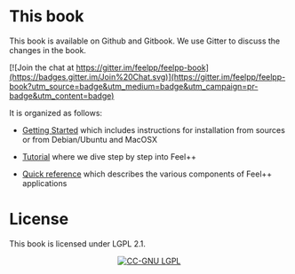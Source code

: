 This book
=========

This book is available on Github and Gitbook. We use Gitter to discuss the changes in the book.

[![Join the chat at https://gitter.im/feelpp/feelpp-book](https://badges.gitter.im/Join%20Chat.svg)](https://gitter.im/feelpp/feelpp-book?utm_source=badge&utm_medium=badge&utm_campaign=pr-badge&utm_content=badge)

It is organized as follows:

  - [Getting Started](GettingStarted/GettingStarted.md) which includes
  instructions for installation from sources or from Debian/Ubuntu and
  MacOSX

  - [Tutorial](Tutorial.md) where we dive step by step into Feel++


  - [Quick reference](QuickReference/README.md) which describes the
    various components of Feel++ applications


# License

This book is  licensed under LGPL 2.1.

<center>
<a href="http://creativecommons.org/licenses/LGPL/2.1/"><img alt="CC-GNU LGPL" border="0" src="http://creativecommons.org/images/public/cc-LGPL-a.png" /></a>
</center>

